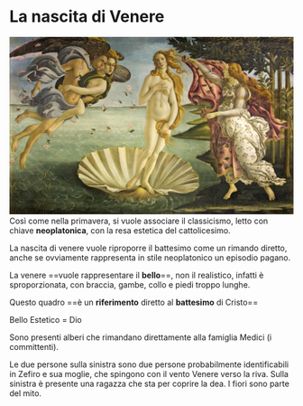 # La nascita di Venere
![Botticelli-La_nascita_di_Venere](Botticelli-La_nascita_di_Venere.jpg)
Così come nella primavera, si vuole associare il classicismo, letto con chiave **neoplatonica**, con la resa estetica del cattolicesimo.

La nascita di venere vuole riproporre il battesimo come un rimando diretto, anche se ovviamente rappresenta in stile neoplatonico un episodio pagano.

La venere ==vuole rappresentare il **bello**==, non il realistico, infatti è sproporzionata, con braccia, gambe, collo e piedi troppo lunghe.

Questo quadro ==è un **riferimento** diretto al **battesimo** di Cristo==

Bello Estetico = Dio

Sono presenti alberi che rimandano direttamente alla famiglia Medici (i committenti).

Le due persone sulla sinistra sono due persone probabilmente identificabili in Zefiro e sua moglie, che spingono con il vento Venere verso la riva.
Sulla sinistra è presente una ragazza che sta per coprire la dea.
I fiori sono parte del mito.